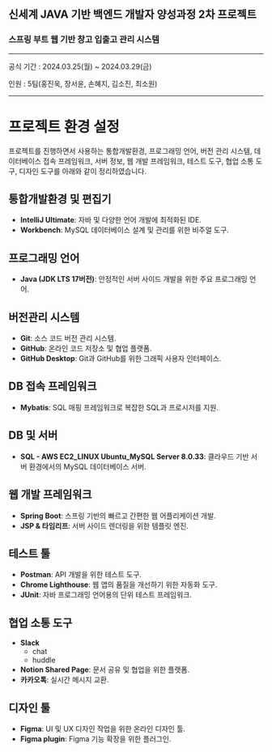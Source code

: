## 신세계 JAVA 기반 백엔드 개발자 양성과정 2차 프로젝트

### 스프링 부트 웹 기반 창고 입출고 관리 시스템
<hr>
<p>공식 기간 : 2024.03.25(월) ~ 2024.03.29(금)</p>
<p>인원 : 5팀(홍진욱, 장서윤, 손혜지, 김소진, 최소원)</p>
<hr>


# 프로젝트 환경 설정

프로젝트를 진행하면서 사용하는 통합개발환경, 프로그래밍 언어, 버전 관리 시스템, 데이터베이스 접속 프레임워크, 서버 정보, 웹 개발 프레임워크, 테스트 도구, 협업 소통 도구, 디자인 도구를 아래와 같이 정리하였습니다.

## 통합개발환경 및 편집기

- **IntelliJ Ultimate**: 자바 및 다양한 언어 개발에 최적화된 IDE.
- **Workbench**: MySQL 데이터베이스 설계 및 관리를 위한 비주얼 도구.

## 프로그래밍 언어

- **Java (JDK LTS 17버전)**: 안정적인 서버 사이드 개발을 위한 주요 프로그래밍 언어.

## 버전관리 시스템

- **Git**: 소스 코드 버전 관리 시스템.
- **GitHub**: 온라인 코드 저장소 및 협업 플랫폼.
- **GitHub Desktop**: Git과 GitHub를 위한 그래픽 사용자 인터페이스.

## DB 접속 프레임워크

- **Mybatis**: SQL 매핑 프레임워크로 복잡한 SQL과 프로시저를 지원.

## DB 및 서버

- **SQL - AWS EC2_LINUX Ubuntu_MySQL Server 8.0.33**: 클라우드 기반 서버 환경에서의 MySQL 데이터베이스 서버.

## 웹 개발 프레임워크

- **Spring Boot**: 스프링 기반의 빠르고 간편한 웹 어플리케이션 개발.
- **JSP & 타임리프**: 서버 사이드 렌더링을 위한 템플릿 엔진.

## 테스트 툴

- **Postman**: API 개발을 위한 테스트 도구.
- **Chrome Lighthouse**: 웹 앱의 품질을 개선하기 위한 자동화 도구.
- **JUnit**: 자바 프로그래밍 언어용의 단위 테스트 프레임워크.

## 협업 소통 도구

- **Slack**
    - chat
    - huddle
- **Notion Shared Page**: 문서 공유 및 협업을 위한 플랫폼.
- **카카오톡**: 실시간 메시지 교환.

## 디자인 툴

- **Figma**: UI 및 UX 디자인 작업을 위한 온라인 디자인 툴.
- **Figma plugin**: Figma 기능 확장을 위한 플러그인.

